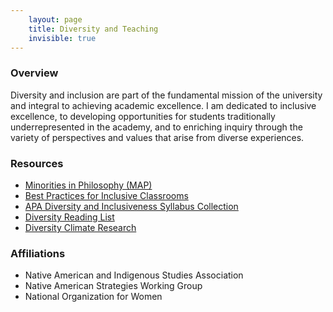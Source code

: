 ```yaml
---
    layout: page
    title: Diversity and Teaching
    invisible: true
---
```


### Overview

Diversity and inclusion are part of the fundamental mission of the university and integral to achieving academic excellence. I am dedicated to inclusive excellence, to developing opportunities for students traditionally underrepresented in the academy, and to enriching inquiry through the variety of perspectives and values that arise from diverse experiences.

### Resources
- [Minorities in Philosophy (MAP)](http://www.mapforthegap.com/resources.html)
- [Best Practices for Inclusive Classrooms](https://phildiversity.weebly.com/)
- [APA Diversity and Inclusiveness Syllabus Collection](https://www.apaonline.org/members/group_content_view.asp?group=110430&id=380970)
- [Diversity Reading List](https://diversityreadinglist.org/)
- [Diversity Climate Research](https://phildiversity.weebly.com/empirical-research.html)

### Affiliations
- Native American and Indigenous Studies Association
- Native American Strategies Working Group
- National Organization for Women
